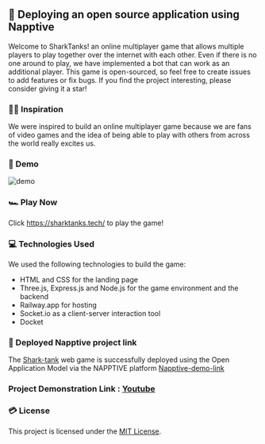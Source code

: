 ## 🚀 Deploying an open source application using Napptive

Welcome to SharkTanks! an online multiplayer game that allows multiple players to play together over the internet with each other. Even if there is no one around to play, we have implemented a bot that can work as an additional player. This game is open-sourced, so feel free to create issues to add features or fix bugs. If you find the project interesting, please consider giving it a star!

### 💪🏻 Inspiration
We were inspired to build an online multiplayer game because we are fans of video games and the idea of being able to play with others from across the world really excites us.

### 🚦 Demo
![demo](https://d112y698adiu2z.cloudfront.net/photos/production/software_photos/002/338/753/datas/original.png)

### 🏎 Play Now
Click https://sharktanks.tech/ to play the game!

### 💻 Technologies Used
We used the following technologies to build the game:

- HTML and CSS for the landing page
- Three.js, Express.js and Node.js for the game environment and the backend
- Railway.app for hosting
- Socket.io as a client-server interaction tool
- Docket

### 🚧 Deployed Napptive project link 
The [Shark-tank](sharktanks.tech/) web game is successfully deployed using the Open Application Model via the NAPPTIVE platform 
[Napptive-demo-link](https://nginx-ingress-cgnggjlt998c97mfuj2g.apps.playground.napptive.dev/)

### Project Demonstration Link : [Youtube](https://youtu.be/Fx_uvF4UT9g)

### 💳 License

This project is licensed under the [MIT License](LICENSE).
